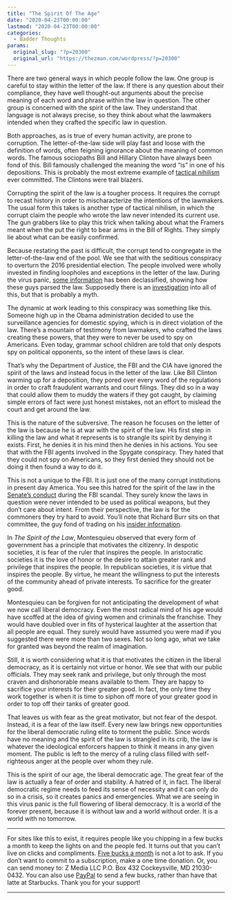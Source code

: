 ```yaml
---
title: "The Spirit Of The Age"
date: "2020-04-23T00:00:00"
lastmod: "2020-04-23T00:00:00"
categories:
  - Badder Thoughts
params:
  original_slug: "?p=20300"
  original_url: "https://thezman.com/wordpress/?p=20300"
---
```


There are two general ways in which people follow the law. One group is
careful to stay within the letter of the law. If there is any question
about their compliance, they have well thought-out arguments about the
precise meaning of each word and phrase within the law in question. The
other group is concerned with the spirit of the law. They understand
that language is not always precise, so they think about what the
lawmakers intended when they crafted the specific law in question.

Both approaches, as is true of every human activity, are prone to
corruption. The letter-of-the-law side will play fast and loose with the
definition of words, often feigning ignorance about the meaning of
common words. The famous sociopaths Bill and Hillary Clinton have always
been fond of this. Bill famously challenged the meaning the word “is” in
one of his depositions. This is probably the most extreme example of <a
href="https://www.urbandictionary.com/define.php?term=Tactical%20Nihilism"
rel="noopener noreferrer" target="_blank">tactical nihilism</a> ever
committed. The Clintons were trail blazers.

Corrupting the spirit of the law is a tougher process. It requires the
corrupt to recast history in order to mischaracterize the intentions of
the lawmakers. The usual form this takes is another type of tactical
nihilism, in which the corrupt claim the people who wrote the law never
intended its current use. The gun grabbers like to play this trick when
talking about what the Framers meant when the put the right to bear arms
in the Bill of Rights. They simply lie about what can be easily
confirmed.

Because restating the past is difficult, the corrupt tend to congregate
in the letter-of-the-law end of the pool. We see that with the seditious
conspiracy to overturn the 2016 presidential election. The people
involved were wholly invested in finding loopholes and exceptions in the
letter of the law. During the virus panic, <a
href="https://theconservativetreehouse.com/2020/04/17/declassified-doj-letter-to-fisa-court-highlights-severe-institutional-corruption-doj-blames-fbi-for-spygate/"
rel="noopener noreferrer" target="_blank">some information</a> has been
declassified, showing how these guys parsed the law. Supposedly there is
an <a
href="https://theconservativetreehouse.com/2020/04/22/john-solomon-stands-by-his-claim-john-durham-indictments-coming-soon/"
rel="noopener noreferrer" target="_blank">investigation</a> into all of
this, but that is probably a myth.

The dynamic at work leading to this conspiracy was something like this.
Someone high up in the Obama administration decided to use the
surveillance agencies for domestic spying, which is in direct violation
of the law. There’s a mountain of testimony from lawmakers, who crafted
the laws creating these powers, that they were to never be used to spy
on Americans. Even today, grammar school children are told that only
despots spy on political opponents, so the intent of these laws is
clear.

That’s why the Department of Justice, the FBI and the CIA have ignored
the spirit of the laws and instead focus in the letter of the law. Like
Bill Clinton warming up for a deposition, they pored over every word of
the regulations in order to craft fraudulent warrants and court filings.
They did so in a way that could allow them to muddy the waters if they
got caught, by claiming simple errors of fact were just honest mistakes,
not an effort to mislead the court and get around the law.

This is the nature of the subversive. The reason he focuses on the
letter of the law is because he is at war with the spirit of the law.
His first step in killing the law and what it represents is to strangle
its spirit by denying it exists. First, he denies it in his mind then he
denies in his actions. You see that with the FBI agents involved in the
Spygate conspiracy. They hated that they could not spy on Americans, so
they first denied they should not be doing it then found a way to do it.

This is not a unique to the FBI. It is just one of the many corrupt
institutions in present day America. You see this hatred for the spirit
of the law in the <a
href="https://theconservativetreehouse.com/2020/04/21/enough-already-a-legally-conflicted-senate-intel-committee-presents-another-defense-of-intelligence-corruption/"
rel="noopener noreferrer" target="_blank">Senate’s conduct</a> during
the FBI scandal. They surely know the laws in question were never
intended to be used as political weapons, but they don’t care about
intent. From their perspective, the law is for the commoners they try
hard to avoid. You’ll note that Richard Burr sits on that committee, the
guy fond of trading on his <a
href="https://www.politico.com/news/2020/04/15/thom-tillis-richard-burr-controversial-stock-trades-187730"
rel="noopener noreferrer" target="_blank">insider information</a>.

In *The Spirit of the Law*, Montesquieu observed that every form of
government has a principle that motivates the citizenry. In despotic
societies, it is fear of the ruler that inspires the people. In
aristocratic societies it is the love of honor or the desire to attain
greater rank and privilege that inspires the people. In republican
societies, it is virtue that inspires the people. By virtue, he meant
the willingness to put the interests of the community ahead of private
interests. To sacrifice for the greater good.

Montesquieu can be forgiven for not anticipating the development of what
we now call liberal democracy. Even the most radical mind of his age
would have scoffed at the idea of giving women and criminals the
franchise. They would have doubled over in fits of hysterical laughter
at the assertion that all people are equal. They surely would have
assumed you were mad if you suggested there were more than two sexes.
Not so long ago, what we take for granted was beyond the realm of
imagination.

Still, it is worth considering what it is that motivates the citizen in
the liberal democracy, as it is certainly not virtue or honor. We see
that with our public officials. They may seek rank and privilege, but
only through the most craven and dishonorable means available to them.
They are happy to sacrifice your interests for their greater good. In
fact, the only time they work together is when it is time to siphon off
more of your greater good in order to top off their tanks of greater
good.

That leaves us with fear as the great motivator, but not fear of the
despot. Instead, it is a fear of the law itself. Every new law brings
new opportunities for the liberal democratic ruling elite to torment the
public. Since words have no meaning and the spirit of the law is
strangled in its crib, the law is whatever the ideological enforcers
happen to think it means in any given moment. The public is left to the
mercy of a ruling class filled with self-righteous anger at the people
over whom they rule.

This is the spirit of our age, the liberal democratic age. The great
fear of the law is actually a fear of order and stability. A hatred of
it, in fact. The liberal democratic regime needs to feed its sense of
necessity and it can only do so in a crisis, so it creates panics and
emergencies. What we are seeing in this virus panic is the full
flowering of liberal democracy. It is a world of the forever present,
because it is without law and a world without order. It is a world with
no tomorrow.

------------------------------------------------------------------------

For sites like this to exist, it requires people like you chipping in a
few bucks a month to keep the lights on and the people fed. It turns out
that you can’t live on clicks and compliments.
<a href="https://www.subscribestar.com/the-z-blog"
rel="noopener noreferrer" target="_blank">Five bucks a month</a> is not
a lot to ask. If you don’t want to commit to a subscription, make a one
time donation. Or, you can send money to: Z Media LLC P.O. Box 432
Cockeysville, MD 21030-0432. You can also use <a
href="https://www.paypal.com/cgi-bin/webscr?cmd=_s-xclick&amp;hosted_button_id=UDAS2Q8JYA6CN&amp;source=url"
rel="noopener noreferrer" target="_blank">PayPal</a> to send a few
bucks, rather than have that latte at Starbucks. Thank you for your
support!

------------------------------------------------------------------------
